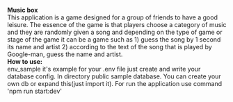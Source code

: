 <strong>Music box</strong> <br>
This application is a game designed for a group of friends to have a good leisure. The essence of the game is that players choose a category of music and they are randomly given a song and depending on the type of game or stage of the game it can be a game such as 1) guess the song by 1 second its name and artist 2) according to the text of the song that is played by Google-man, guess the name and artist.<br>
<b>How to use:</b><br>
env_sample it's example for your .env file just create and write your database config.
In directory public sample database.
You can create your own db or expand this(just import it).
For run the application use command 'npm run start:dev'
